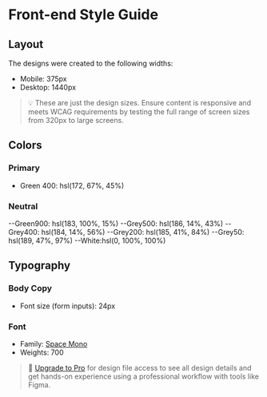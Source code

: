 # Front-end Style Guide

## Layout

The designs were created to the following widths:

- Mobile: 375px
- Desktop: 1440px

> 💡 These are just the design sizes. Ensure content is responsive and meets WCAG requirements by testing the full range of screen sizes from 320px to large screens.

## Colors

### Primary

- Green 400: hsl(172, 67%, 45%)

### Neutral

--Green900: hsl(183, 100%, 15%)
--Grey500: hsl(186, 14%, 43%)
--Grey400: hsl(184, 14%, 56%)
--Grey200: hsl(185, 41%, 84%)
--Grey50: hsl(189, 47%, 97%)
--White:hsl(0, 100%, 100%)

## Typography

### Body Copy

- Font size (form inputs): 24px

### Font

- Family: [Space Mono](https://fonts.google.com/specimen/Space+Mono)
- Weights: 700

> 💎 [Upgrade to Pro](https://www.frontendmentor.io/pro?ref=style-guide) for design file access to see all design details and get hands-on experience using a professional workflow with tools like Figma.
